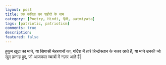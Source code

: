 ```yaml
---
layout: post
title: एक कविता उन शहीदों के नाम
category: [Poetry, Hindi, हिंदी, aatmiyata]
tags: [patriotic, patriotism]
comments: true
description:
featured: false
---
```


  हुकुम ख़ुदा का माने, या सियासी मेहरबानों का, 
  गर्दिश में तारे हिन्दोस्तान के नज़र आते हैं,
  या माने उनकी जो खुद फ़नाह हुए,
  जो आजकल ख्वाबों में नज़र आते हैं| 